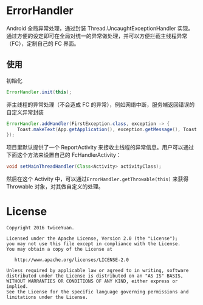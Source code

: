 # ErrorHandler

Android 全局异常处理，通过封装 Thread.UncaughtExceptionHandler 实现。通过方便的设定即可在全局对统一的异常做处理，并可以方便拦截主线程异常（FC），定制自己的 FC 界面。

## 使用

初始化

```java
ErrorHandler.init(this);
```

非主线程的异常处理（不会造成 FC 的异常），例如网络中断，服务端返回错误的自定义异常封装

```java
ErrorHandler.addHandler(FirstException.class, exception -> {
    Toast.makeText(App.getApplication(), exception.getMessage(), Toast.LENGTH_SHORT).show();
});
```

项目里默认提供了一个 ReportActivity 来接收主线程的异常信息。用户可以通过下面这个方法来设置自己的 FcHandlerActivity：

```java
void setMainThreadHandler(Class<Activity> activityClass);
```

然后在这个 Activity 中，可以通过`ErrorHandler.getThrowable(this)` 来获得 Throwable 对象，对其做自定义的处理。

# License
```
Copyright 2016 twiceYuan.

Licensed under the Apache License, Version 2.0 (the "License");
you may not use this file except in compliance with the License.
You may obtain a copy of the License at

   http://www.apache.org/licenses/LICENSE-2.0

Unless required by applicable law or agreed to in writing, software
distributed under the License is distributed on an "AS IS" BASIS,
WITHOUT WARRANTIES OR CONDITIONS OF ANY KIND, either express or implied.
See the License for the specific language governing permissions and
limitations under the License.
```
